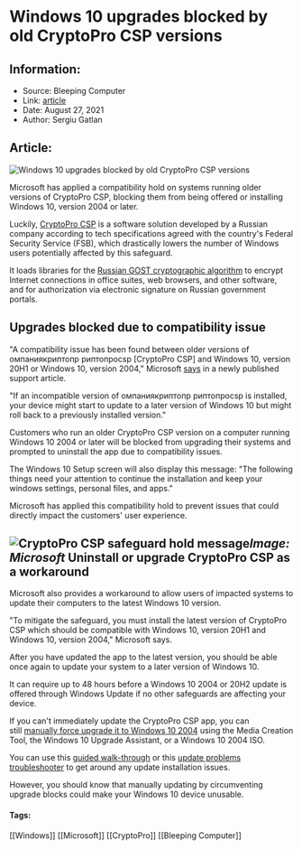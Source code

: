 # Windows 10 upgrades blocked by old CryptoPro CSP versions
### 

## Information:
+ Source: Bleeping Computer
+ Link: [article](https://www.bleepingcomputer.com/news/microsoft/windows-10-upgrades-blocked-by-old-cryptopro-csp-versions/)
+ Date: August 27, 2021
+ Author: Sergiu Gatlan


## Article:
![Windows 10 upgrades blocked by old CryptoPro CSP versions](https://www.bleepstatic.com/content/posts/2021/08/27/Windows-10.jpg)


Microsoft has applied a compatibility hold on systems running older versions of CryptoPro CSP, blocking them from being offered or installing Windows 10, version 2004 or later.


Luckily, [CryptoPro CSP](https://www.cryptopro.ru/products/csp) is a software solution developed by a Russian company according to tech specifications agreed with the country's Federal Security Service (FSB), which drastically lowers the number of Windows users potentially affected by this safeguard.


It loads libraries for the [Russian GOST cryptographic algorithm](https://en.wikipedia.org/wiki/GOST_(block_cipher)) to encrypt Internet connections in office suites, web browsers, and other software, and for authorization via electronic signature on Russian government portals.


Upgrades blocked due to compatibility issue
-------------------------------------------


"A compatibility issue has been found between older versions of омпаниякриптопр риптопроcsp [CryptoPro CSP] and Windows 10, version 20H1 or Windows 10, version 2004," Microsoft [says](https://support.microsoft.com/en-us/topic/kb5006024-updating-to-windows-10-version-2004-or-a-later-version-with-a-certain-app-installed-df42c4e1-bdc1-4d92-b972-47ed13546784) in a newly published support article.


"If an incompatible version of омпаниякриптопр риптопроcsp is installed, your device might start to update to a later version of Windows 10 but might roll back to a previously installed version."


Customers who run an older CryptoPro CSP version on a computer running Windows 10 2004 or later will be blocked from upgrading their systems and prompted to uninstall the app due to compatibility issues.


The Windows 10 Setup screen will also display this message: "The following things need your attention to continue the installation and keep your windows settings, personal files, and apps."


Microsoft has applied this compatibility hold to prevent issues that could directly impact the customers' user experience.



![CryptoPro CSP safeguard hold message](https://www.bleepstatic.com/images/news/u/1109292/2021/CryptoPro%20CSP%20safeguard%20hold%20message.png)*Image: Microsoft*
Uninstall or upgrade CryptoPro CSP as a workaround
--------------------------------------------------


Microsoft also provides a workaround to allow users of impacted systems to update their computers to the latest Windows 10 version.


"To mitigate the safeguard, you must install the latest version of CryptoPro CSP which should be compatible with Windows 10, version 20H1 and Windows 10, version 2004," Microsoft says.


After you have updated the app to the latest version, you should be able once again to update your system to a later version of Windows 10. 


It can require up to 48 hours before a Windows 10 2004 or 20H2 update is offered through Windows Update if no other safeguards are affecting your device.


If you can't immediately update the CryptoPro CSP app, you can still [manually force upgrade it to Windows 10 2004](https://www.bleepingcomputer.com/news/microsoft/windows-10-2004-update-not-offered-heres-how-to-get-it-now/) using the Media Creation Tool, the Windows 10 Upgrade Assistant, or a Windows 10 2004 ISO.


You can use this [guided walk-through](https://support.microsoft.com/en-us/help/10164/fix-windows-update-errors) or this [update problems troubleshooter](https://support.microsoft.com/help/4089834) to get around any update installation issues.


However, you should know that manually updating by circumventing upgrade blocks could make your Windows 10 device unusable.




#### Tags:
[[Windows]] [[Microsoft]] [[CryptoPro]] [[Bleeping Computer]]
